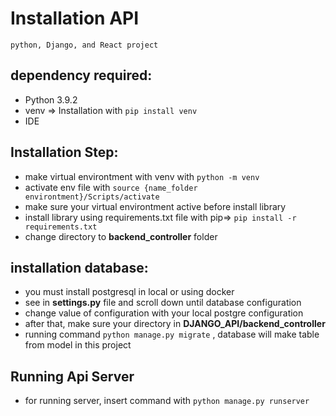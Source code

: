 # Installation API

```
python, Django, and React project
```

## dependency required:

- Python 3.9.2
- venv => Installation with `pip install venv`
- IDE

## Installation Step:

- make virtual environtment with venv with `python -m venv`
- activate env file with `source {name_folder environtment}/Scripts/activate`
- make sure your virtual environtment active before install library
- install library using requirements.txt file with pip=> `pip install -r requirements.txt`
- change directory to **backend_controller** folder

## installation database:

- you must install postgresql in local or using docker
- see in **settings.py** file and scroll down until database configuration
- change value of configuration with your local postgre configuration
- after that, make sure your directory in **DJANGO_API/backend_controller**
- running command `python manage.py migrate` , database will make table from model in this project

## Running Api Server

- for running server, insert command with `python manage.py runserver`
